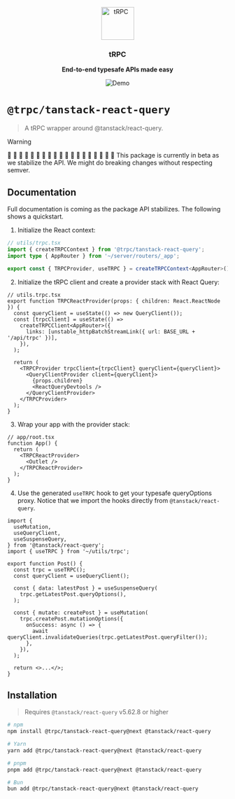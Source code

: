 <p align="center">
  <a href="https://trpc.io/"><img src="https://assets.trpc.io/icons/svgs/blue-bg-rounded.svg" alt="tRPC" height="75"/></a>
</p>

<h3 align="center">tRPC</h3>

<p align="center">
  <strong>End-to-end typesafe APIs made easy</strong>
</p>

<p align="center">
  <img src="https://assets.trpc.io/www/v10/v10-dark-landscape.gif" alt="Demo" />
</p>

# `@trpc/tanstack-react-query`

> A tRPC wrapper around @tanstack/react-query.

> [!WARNING]
>
> 🚧 🚧 🚧 🚧 🚧 🚧 🚧 🚧 🚧 🚧 🚧 🚧 🚧 🚧 🚧 🚧 🚧 🚧 🚧
> This package is currently in beta as we stabilize the API. We might do breaking changes without respecting semver.

## Documentation

Full documentation is coming as the package API stabilizes. The following shows a quickstart.

1. Initialize the React context:

```ts
// utils/trpc.tsx
import { createTRPCContext } from '@trpc/tanstack-react-query';
import type { AppRouter } from '~/server/routers/_app';

export const { TRPCProvider, useTRPC } = createTRPCContext<AppRouter>();
```

2. Initialize the tRPC client and create a provider stack with React Query:

```tsx
// utils.trpc.tsx
export function TRPCReactProvider(props: { children: React.ReactNode }) {
  const queryClient = useState(() => new QueryClient());
  const [trpcClient] = useState(() =>
    createTRPCClient<AppRouter>({
      links: [unstable_httpBatchStreamLink({ url: BASE_URL + '/api/trpc' })],
    }),
  );

  return (
    <TRPCProvider trpcClient={trpcClient} queryClient={queryClient}>
      <QueryClientProvider client={queryClient}>
        {props.children}
        <ReactQueryDevtools />
      </QueryClientProvider>
    </TRPCProvider>
  );
}
```

3. Wrap your app with the provider stack:

```tsx
// app/root.tsx
function App() {
  return (
    <TRPCReactProvider>
      <Outlet />
    </TRPCReactProvider>
  );
}
```

4. Use the generated `useTRPC` hook to get your typesafe queryOptions proxy. Notice that we import the hooks directly from `@tanstack/react-query`.

```tsx
import {
  useMutation,
  useQueryClient,
  useSuspenseQuery,
} from '@tanstack/react-query';
import { useTRPC } from '~/utils/trpc';

export function Post() {
  const trpc = useTRPC();
  const queryClient = useQueryClient();

  const { data: latestPost } = useSuspenseQuery(
    trpc.getLatestPost.queryOptions(),
  );

  const { mutate: createPost } = useMutation(
    trpc.createPost.mutationOptions({
      onSuccess: async () => {
        await queryClient.invalidateQueries(trpc.getLatestPost.queryFilter());
      },
    }),
  );

  return <>...</>;
}
```

## Installation

> Requires `@tanstack/react-query` v5.62.8 or higher

```bash
# npm
npm install @trpc/tanstack-react-query@next @tanstack/react-query

# Yarn
yarn add @trpc/tanstack-react-query@next @tanstack/react-query

# pnpm
pnpm add @trpc/tanstack-react-query@next @tanstack/react-query

# Bun
bun add @trpc/tanstack-react-query@next @tanstack/react-query
```
